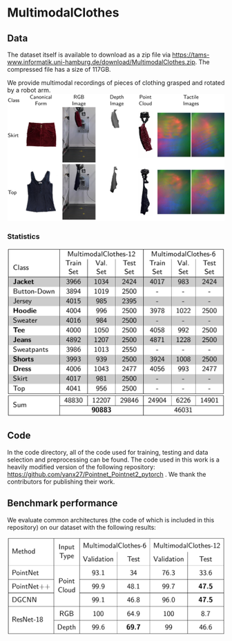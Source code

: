 # MultimodalClothes

## Data

The dataset itself is available to download as a zip file via https://tams-www.informatik.uni-hamburg.de/download/MultimodalClothes.zip.
The compressed file has a size of 117GB. 

We provide multimodal recordings of pieces of clothing grasped and rotated by a robot arm. 
![](img/modalities.png)

### Statistics

![](img/sample_count.png)

## Code 

In the code directory, all of the code used for training, testing and data selection and preprocessing can be found. 
The code used in this work is a heavily modified version of the following repository: https://github.com/yanx27/Pointnet_Pointnet2_pytorch .
We thank the contributors for publishing their work.

## Benchmark performance

We evaluate common architectures (the code of which is included in this repository) on our dataset with the following results: 

![](img/benchmark_performance.png)
